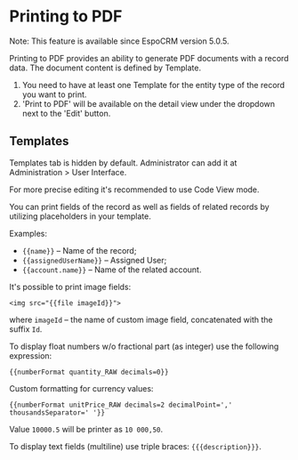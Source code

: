 # Printing to PDF

Note: This feature is available since EspoCRM version 5.0.5.

Printing to PDF provides an ability to generate PDF documents with a record data. The document content is defined by Template.


1. You need to have at least one Template for the entity type of the record you want to print.
2. 'Print to PDF' will be available on the detail view under the dropdown next to the 'Edit' button.

## Templates

Templates tab is hidden by default. Administrator can add it at Administration > User Interface.

For more precise editing it's recommended to use Code View mode.

You can print fields of the record as well as fields of related records by utilizing placeholders in your template.

Examples: 

* `{{name}}` – Name of the record;
* `{{assignedUserName}}` – Assigned User;
* `{{account.name}}` – Name of the related account.

It's possible to print image fields:
```
<img src="{{file imageId}}">
```

where `imageId` – the name of custom image field, concatenated with the suffix `Id`.

To display float numbers w/o fractional part (as integer) use the following expression:
```
{{numberFormat quantity_RAW decimals=0}}
```

Custom formatting for currency values:
```
{{numberFormat unitPrice_RAW decimals=2 decimalPoint=',' thousandsSeparator=' '}}
```

Value `10000.5` will be printer as `10 000,50`.

To display text fields (multiline) use triple braces: ```{{{description}}}```.
